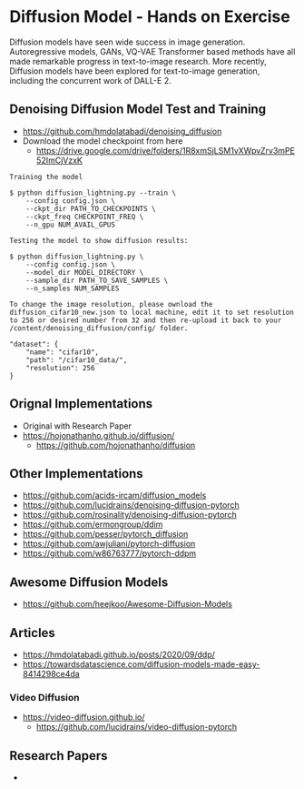 # Diffusion Model - Hands on Exercise #

Diffusion models have seen wide success in image generation. Autoregressive models, GANs, VQ-VAE Transformer based methods have all made remarkable progress in text-to-image research. More recently, Diffusion models have been explored for text-to-image generation, including the concurrent work of DALL-E 2.


## Denoising Diffusion Model Test and Training

- https://github.com/hmdolatabadi/denoising_diffusion
- Download the model checkpoint from here
  - https://drive.google.com/drive/folders/1R8xmSjLSM1vXWpvZrv3mPE52ImCjVzxK

```
Training the model

$ python diffusion_lightning.py --train \
    --config config.json \
    --ckpt_dir PATH_TO_CHECKPOINTS \
    --ckpt_freq CHECKPOINT_FREQ \
    --n_gpu NUM_AVAIL_GPUS

Testing the model to show diffusion results:

$ python diffusion_lightning.py \
    --config config.json \
    --model_dir MODEL_DIRECTORY \
    --sample_dir PATH_TO_SAVE_SAMPLES \
    --n_samples NUM_SAMPLES

To change the image resolution, please ownload the diffusion_cifar10_new.json to local machine, edit it to set resolution to 256 or desired number from 32 and then re-upload it back to your /content/denoising_diffusion/config/ folder.

"dataset": {
    "name": "cifar10",
    "path": "/cifar10_data/",
    "resolution": 256 
}

```



## Orignal Implementations
- Original with Research Paper
- https://hojonathanho.github.io/diffusion/
    - https://github.com/hojonathanho/diffusion

## Other Implementations 
- https://github.com/acids-ircam/diffusion_models 
- https://github.com/lucidrains/denoising-diffusion-pytorch
- https://github.com/rosinality/denoising-diffusion-pytorch 
- https://github.com/ermongroup/ddim
- https://github.com/pesser/pytorch_diffusion
- https://github.com/awjuliani/pytorch-diffusion
- https://github.com/w86763777/pytorch-ddpm

## Awesome Diffusion Models
- https://github.com/heejkoo/Awesome-Diffusion-Models

## Articles
- https://hmdolatabadi.github.io/posts/2020/09/ddp/ 
- https://towardsdatascience.com/diffusion-models-made-easy-8414298ce4da

### Video Diffusion
- https://video-diffusion.github.io/
  - https://github.com/lucidrains/video-diffusion-pytorch


## Research Papers 
- 
